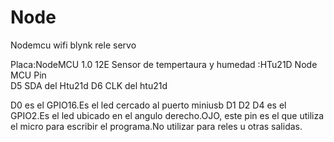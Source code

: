 # Node
Nodemcu wifi blynk rele servo

Placa:NodeMCU 1.0  12E
Sensor de tempertaura y humedad :HTu21D
Node MCU 
Pin           
 D5        SDA del Htu21d
 D6        CLK del htu21d
 
 D0        es el GPIO16.Es el led cercado al puerto miniusb 
 D1
 D2
 D4        es el GPIO2.Es el led ubicado en el angulo derecho.OJO, este pin es el que utiliza el micro para escribir el programa.No                  utilizar para reles u otras salidas.  
